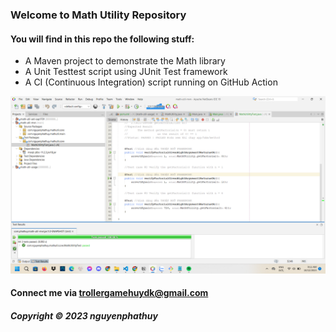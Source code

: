 ### Welcome to Math Utility Repository

#### You will find in this repo the following stuff:

* A Maven project to demonstrate the Math library
* A Unit Testtest script using JUnit Test framework
* A CI (Continuous Integration) script running on GitHub Action

![Test script with JUnit](https://github.com/GiaoXomDaiDe/math-util-mvn/blob/main/screenshots/test-script-with-junit.png)

#### Connect me via trollergamehuydk@gmail.com

##### Copyright &#169; 2023 nguyenphathuy